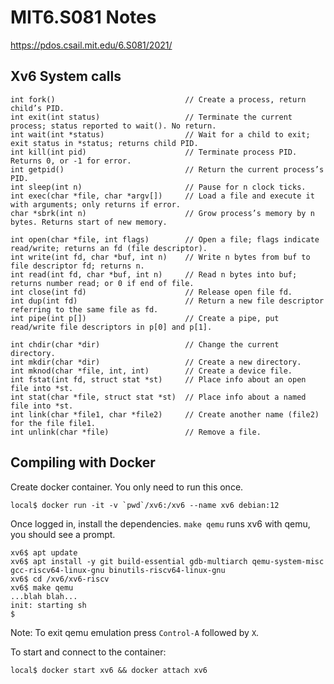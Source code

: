 MIT6.S081 Notes
===============

https://pdos.csail.mit.edu/6.S081/2021/

Xv6 System calls
----------------

	int fork()                             // Create a process, return child’s PID.
	int exit(int status)                   // Terminate the current process; status reported to wait(). No return.
	int wait(int *status)                  // Wait for a child to exit; exit status in *status; returns child PID.
	int kill(int pid)                      // Terminate process PID. Returns 0, or -1 for error.
	int getpid()                           // Return the current process’s PID.
	int sleep(int n)                       // Pause for n clock ticks.
	int exec(char *file, char *argv[])     // Load a file and execute it with arguments; only returns if error.
	char *sbrk(int n)                      // Grow process’s memory by n bytes. Returns start of new memory.

	int open(char *file, int flags)        // Open a file; flags indicate read/write; returns an fd (file descriptor).
	int write(int fd, char *buf, int n)    // Write n bytes from buf to file descriptor fd; returns n.
	int read(int fd, char *buf, int n)     // Read n bytes into buf; returns number read; or 0 if end of file.
	int close(int fd)                      // Release open file fd.
	int dup(int fd)                        // Return a new file descriptor referring to the same file as fd.
	int pipe(int p[])                      // Create a pipe, put read/write file descriptors in p[0] and p[1].

	int chdir(char *dir)                   // Change the current directory.
	int mkdir(char *dir)                   // Create a new directory.
	int mknod(char *file, int, int)        // Create a device file. 
	int fstat(int fd, struct stat *st)     // Place info about an open file into *st.
	int stat(char *file, struct stat *st)  // Place info about a named file into *st.
	int link(char *file1, char *file2)     // Create another name (file2) for the file file1.
	int unlink(char *file)                 // Remove a file.

Compiling with Docker
---------------------

Create docker container. You only need to run this once.

	local$ docker run -it -v `pwd`/xv6:/xv6 --name xv6 debian:12

Once logged in, install the dependencies.
`make qemu` runs xv6 with qemu, you should see a prompt.

	xv6$ apt update
	xv6$ apt install -y git build-essential gdb-multiarch qemu-system-misc gcc-riscv64-linux-gnu binutils-riscv64-linux-gnu
	xv6$ cd /xv6/xv6-riscv
	xv6$ make qemu
	...blah blah...
	init: starting sh
	$

Note: To exit qemu emulation press `Control-A` followed by `X`.

To start and connect to the container:

	local$ docker start xv6 && docker attach xv6
